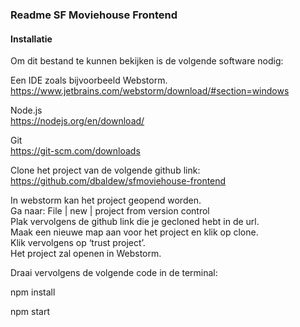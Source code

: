 ### Readme SF Moviehouse Frontend

#### Installatie

Om dit bestand te  kunnen bekijken is de volgende software nodig:

Een IDE zoals bijvoorbeeld Webstorm.  
https://www.jetbrains.com/webstorm/download/#section=windows

Node.js  
https://nodejs.org/en/download/

Git  
https://git-scm.com/downloads

Clone het project van de volgende github link:  
https://github.com/dbaldew/sfmoviehouse-frontend


In webstorm kan het project geopend worden.   
Ga naar: File | new | project from  version control  
Plak vervolgens de github link die je gecloned hebt in de url.   
Maak een nieuwe map aan voor het project en klik op clone.   
Klik vervolgens op ‘trust project’.   
Het project zal openen in Webstorm.

Draai vervolgens de volgende code in de terminal:


npm install

npm start
